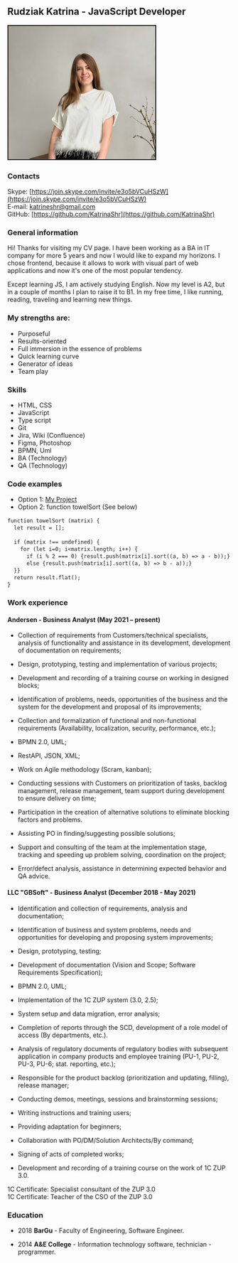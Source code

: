 ## Rudziak Katrina - JavaScript Developer 
<img src="./assets/0645.jpg" alt="candidate's photo" border="2px solid black" height="300">

### Contacts  
Skype: [https://join.skype.com/invite/e3o5bVCuHSzW](https://join.skype.com/invite/e3o5bVCuHSzW) <br>
E-mail: [katrineshr@gmail.com](katrineshr@gmail.com) <br>
GitHub: [https://github.com/KatrinaShr](https://github.com/KatrinaShr) <br>

### General information   
Hi! Thanks for visiting my CV page. I have been working as a BA in IT company for more 5 years and now I would like to expand my horizons.
I chose frontend, because it allows to work with visual part of web applications and now it's one of the most popular tendency.

Except learning JS, I am actively studying English. Now my level is A2, but in a couple of months I plan to raise it to B1.
In my free time, I like running, reading, traveling and learning new things.

### My strengths are:
* Purposeful
* Results-oriented
* Full immersion in the essence of problems
* Quick learning curve
* Generator of ideas
* Team play

### Skills  
* HTML, CSS 
* JavaScript
* Type script
* Git
* Jira, Wiki (Confluence)
* Figma, Photoshop
* BPMN, Uml
* BA (Technology)
* QA (Technology)

### Code examples  
* Option 1: [My Project](https://rolling-scopes-school.github.io/katrinashr-JSFEPRESCHOOL2022Q2/momentum/)
* Option 2: function towelSort (See below)
```
function towelSort (matrix) {
  let result = [];

  if (matrix !== undefined) {
    for (let i=0; i<matrix.length; i++) {
      if (i % 2 === 0) {result.push(matrix[i].sort((a, b) => a - b));}
      else {result.push(matrix[i].sort((a, b) => b - a));}
  }}
  return result.flat();
}
```

### Work experience

#### Andersen - Business Analyst (May 2021 – present)
- Collection of requirements from Customers/technical specialists, analysis of functionality and assistance in its development, development of documentation on requirements;
- Design, prototyping, testing and implementation of various projects;
- Development and recording of a training course on working in designed blocks;
- Identification of problems, needs, opportunities of the business and the system for the development and proposal of its improvements;
- Collection and formalization of functional and non-functional requirements (Availability, localization, security, performance, etc.);
- BPMN 2.0, UML;
- RestAPI, JSON, XML;
- Work on Agile methodology (Scram, kanban);

- Conducting sessions with Customers on prioritization of tasks, backlog management, release management, team support during development to ensure delivery on time;

- Participation in the creation of alternative solutions to eliminate blocking factors and problems.
- Assisting PO in finding/suggesting possible solutions;
- Support and consulting of the team at the implementation stage, tracking and speeding up problem solving, coordination on the project;
- Error/defect analysis, assistance in determining expected behavior and QA advice.

#### LLC "GBSoft" - Business Analyst (December 2018 - May 2021)
- Identification and collection of requirements, analysis and documentation;
- Identification of business and system problems, needs and opportunities for developing and proposing system improvements;
- Design, prototyping, testing;
- Development of documentation (Vision and Scope; Software Requirements Specification);
- BPMN 2.0, UML;

- Implementation of the 1C ZUP system (3.0, 2.5);
- System setup and data migration, error analysis;
- Completion of reports through the SCD, development of a role model of access (By departments, etc.).
- Analysis of regulatory documents of regulatory bodies with subsequent application in company products and employee training (PU-1, PU-2, PU-3, PU-6; stat. reporting, etc.);
- Responsible for the product backlog (prioritization and updating, filling), release manager;
- Conducting demos, meetings, sessions and brainstorming sessions;
- Writing instructions and training users;
- Providing adaptation for beginners;
- Collaboration with PO/DM/Solution Architects/By command;
- Signing of acts of completed works;
- Development and recording of a training course on the work of 1C ZUP 3.0.

1C Certificate: Specialist consultant of the ZUP 3.0  
1C Certificate: Teacher of the CSO of the ZUP 3.0

### Education  
- 2018
**BarGu** - Faculty of Engineering, Software Engineer.

- 2014
**A&E College** - Information technology software, technician - programmer.